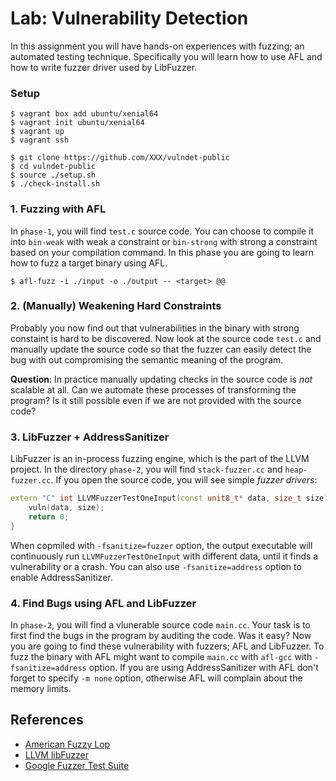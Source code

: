 Lab: Vulnerability Detection
============================================

In this assignment you will have hands-on experiences with fuzzing;
an automated testing technique. Specifically you will learn how to
use AFL and how to write fuzzer driver used by LibFuzzer.

### Setup
```
$ vagrant box add ubuntu/xenial64
$ vagrant init ubuntu/xenial64
$ vagrant up
$ vagrant ssh
```

```
$ git clone https://github.com/XXX/vulndet-public
$ cd vulndet-public
$ source ./setup.sh
$ ./check-install.sh
```


### 1. Fuzzing with AFL

In `phase-1`, you will find `test.c` source code. You can choose to compile
it into `bin-weak` with weak a constraint or `bin-strong` with strong a constraint
based on your compilation command. In this phase you are going to learn how to
fuzz a target binary using AFL.

```
$ afl-fuzz -i ./input -o ./output -- <target> @@
```

### 2. (Manually) Weakening Hard Constraints

Probably you now find out that vulnerabilities in the binary with strong constaint
is hard to be discovered. Now look at the source code `test.c` and manually update
the source code so that the fuzzer can easily detect the bug with out compromising
the semantic meaning of the program.

**Question**: In practice manually updating checks in the source code is _not_
scalable at all. Can we automate these processes of transforming the program?
Is it still possible even if we are not provided with the source code?

### 3. LibFuzzer + AddressSanitizer

LibFuzzer is an in-process fuzzing engine, which is the part of the LLVM project.
In the directory `phase-2`, you will find `stack-fuzzer.cc` and `heap-fuzzer.cc`.
If you open the source code, you will see simple _fuzzer drivers_:
```cxx
extern "C" int LLVMFuzzerTestOneInput(const unit8_t* data, size_t size) {
    vuln(data, size);
    return 0;
}
```
When copmiled with `-fsanitize=fuzzer` option, the output executable will
continuously run `LLVMFuzzerTestOneInput` with different data, until it finds
a vulnerability or a crash. You can also use `-fsanitize=address` option
to enable AddressSanitizer.

### 4. Find Bugs using AFL and LibFuzzer

In `phase-2`, you will find a vlunerable source code `main.cc`. Your task
is to first find the bugs in the program by auditing the code. Was it easy?
Now you are going to find these vulnerability with fuzzers; AFL and LibFuzzer.
To fuzz the binary with AFL might want to compile `main.cc` with `afl-gcc`
with `-fsanitize=address` option. If you are using AddressSanitizer with AFL
don't forget to specify `-m none` option, otherwise AFL will complain about
the memory limits.

## References
* [American Fuzzy Lop](http://lcamtuf.coredump.cx/afl/)
* [LLVM libFuzzer](https://llvm.org/docs/LibFuzzer.html)
* [Google Fuzzer Test Suite](https://github.com/google/fuzzer-test-suite)


